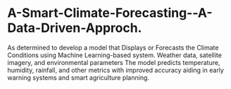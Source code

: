 # A-Smart-Climate-Forecasting--A-Data-Driven-Approch.
As determined to develop a model that Displays or Forecasts the Climate Conditions using Machine Learning-based system. Weather data, satellite imagery, and environmental parameters The model predicts temperature, humidity, rainfall, and other metrics with improved accuracy aiding in early warning systems and smart agriculture planning.
